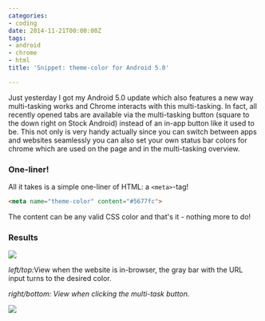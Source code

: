 ```yaml
---
categories:
- coding
date: 2014-11-21T00:00:00Z
tags:
- android
- chrome
- html
title: 'Snippet: theme-color for Android 5.0'

---
```


Just yesterday I got my Android 5.0 update which also features a new way multi-tasking works and Chrome interacts with
this multi-tasking. In fact, all recently opened tabs are available via the multi-tasking button (square to the down 
right on Stock Android) instead of an in-app button like it used to be. This not only is very handy actually since you
can switch between apps and websites seamlessly you can also set your own status bar colors for chrome which are used on
the page and in the multi-tasking overview.

### One-liner!
All it takes is a simple one-liner of HTML: a `<meta>`-tag!
```html 
<meta name="theme-color" content="#5677fc">
```
The content can be any valid CSS color and that's it - nothing more to do!

### Results

<div class="gw">
 <div class="g one-third small-one-whole">
  <img src="https://i.kevingimbel.me/blog/android5/nexus_kevingimbelcom.png">
 </div> 
 <div class="g one-third small-one-whole">
  <p><em>left/top:</em>View when the website is in-browser, the gray bar with the URL input turns to the desired color.</p>
  <p><em>right/bottom: View when clicking the multi-task button.</em></p>
 </div>
 <div class="g one-third small-one-whole">
  <img src="https://i.kevingimbel.me/blog/android5/nexus_multitasking.png">
 </div>
</div>
